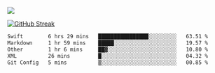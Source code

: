 ![](http://github-profile-summary-cards.vercel.app/api/cards/profile-details?username=sivori&theme=nightowl)

<a href="https://git.io/streak-stats"><img src="https://streak-stats.demolab.com?user=sivori&theme=nightowl&card_width=700&card_height=200" alt="GitHub Streak" /></a>

<!--START_SECTION:waka-->

```txt
Swift        6 hrs 29 mins   ████████████████░░░░░░░░░   63.51 %
Markdown     1 hr 59 mins    █████░░░░░░░░░░░░░░░░░░░░   19.57 %
Other        1 hr 6 mins     ██▓░░░░░░░░░░░░░░░░░░░░░░   10.80 %
XML          26 mins         █░░░░░░░░░░░░░░░░░░░░░░░░   04.32 %
Git Config   5 mins          ▒░░░░░░░░░░░░░░░░░░░░░░░░   00.85 %
```

<!--END_SECTION:waka-->

